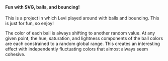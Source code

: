 #### Fun with SVG, balls, and bouncing!

This is a project in which Levi played around with balls and bouncing. This is just for fun, so enjoy!

The color of each ball is always shifting to another random value. At any given point, the hue, saturation, and
lightness components of the ball colors are each constrained to a random global range. This creates an interesting
effect with independently fluctuating colors that almost always seem cohesive.


[main-url]: http://jackieandlevi.com/metabounce
[codepen-url]: http://codepen.io/levisl176/pen/lqmAE